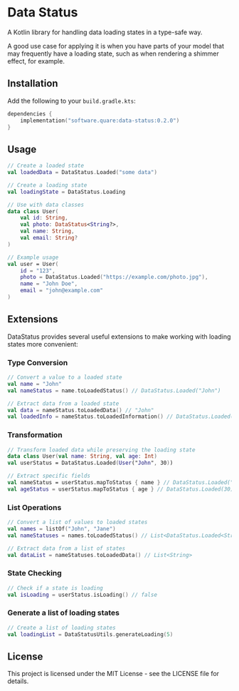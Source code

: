 # Data Status

A Kotlin library for handling data loading states in a type-safe way.

A good use case for applying it is when you have parts of your model that may frequently have a loading state, such as when rendering a shimmer effect, for example.

## Installation

Add the following to your `build.gradle.kts`:

```kotlin
dependencies {
    implementation("software.quare:data-status:0.2.0")
}
```

## Usage

```kotlin
// Create a loaded state
val loadedData = DataStatus.Loaded("some data")

// Create a loading state
val loadingState = DataStatus.Loading

// Use with data classes
data class User(
    val id: String,
    val photo: DataStatus<String?>,
    val name: String,
    val email: String?
)

// Example usage
val user = User(
    id = "123",
    photo = DataStatus.Loaded("https://example.com/photo.jpg"),
    name = "John Doe",
    email = "john@example.com"
)
```

## Extensions

DataStatus provides several useful extensions to make working with loading states more convenient:

### Type Conversion
```kotlin
// Convert a value to a loaded state
val name = "John"
val nameStatus = name.toLoadedStatus() // DataStatus.Loaded("John")

// Extract data from a loaded state
val data = nameStatus.toLoadedData() // "John"
val loadedInfo = nameStatus.toLoadedInformation() // DataStatus.Loaded("John")
```

### Transformation
```kotlin
// Transform loaded data while preserving the loading state
data class User(val name: String, val age: Int)
val userStatus = DataStatus.Loaded(User("John", 30))

// Extract specific fields
val nameStatus = userStatus.mapToStatus { name } // DataStatus.Loaded("John")
val ageStatus = userStatus.mapToStatus { age } // DataStatus.Loaded(30)
```

### List Operations
```kotlin
// Convert a list of values to loaded states
val names = listOf("John", "Jane")
val nameStatuses = names.toLoadedStatus() // List<DataStatus.Loaded<String>>

// Extract data from a list of states
val dataList = nameStatuses.toLoadedData() // List<String>
```

### State Checking
```kotlin
// Check if a state is loading
val isLoading = userStatus.isLoading() // false
```

### Generate a list of loading states
```kotlin
// Create a list of loading states
val loadingList = DataStatusUtils.generateLoading(5)
```

## License

This project is licensed under the MIT License - see the LICENSE file for details. 

